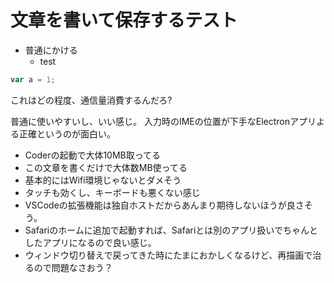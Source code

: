# 文章を書いて保存するテスト

- 普通にかける
    - test

```js
var a = 1;
```

これはどの程度、通信量消費するんだろ?

普通に使いやすいし、いい感じ。
入力時のIMEの位置が下手なElectronアプリよる正確というのが面白い。

- Coderの起動で大体10MB取ってる
- この文章を書くだけで大体数MB使ってる
- 基本的にはWifi環境じゃないとダメそう
- タッチも効くし、キーボードも悪くない感じ
- VSCodeの拡張機能は独自ホストだからあんまり期待しないほうが良さそう。
- Safariのホームに追加で起動すれば、Safariとは別のアプリ扱いでちゃんとしたアプリになるので良い感じ。
- ウィンドウ切り替えで戻ってきた時にたまにおかしくなるけど、再描画で治るので問題なさおう？